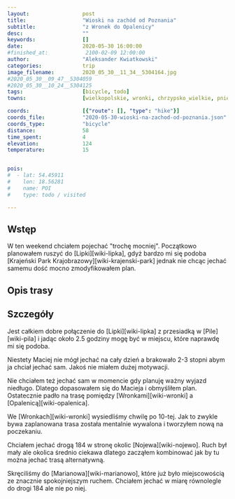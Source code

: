 ```yaml
---
layout:                 post
title:                  "Wioski na zachód od Poznania"
subtitle:               "z Wronek do Opalenicy"
desc:                   ""
keywords:               []
date:                   2020-05-30 16:00:00
#finished_at:            2100-02-09 12:00:00
author:                 "Aleksander Kwiatkowski"
categories:             trip
image_filename:         2020_05_30__11_34__5304164.jpg
#2020_05_30__09_47__5304059
#2020_05_30__10_24__5304125
tags:                   [bicycle, todo]
towns:                  [wielkopolskie, wronki, chrzypsko_wielkie, pniewy, duszniki, kuslin, opalenica]

coords:                 [{"route": [], "type": "hike"}]
coords_file:            "2020-05-30-wioski-na-zachod-od-poznania.json"
coords_type:            "bicycle"
distance:               58
time_spent:             4
elevation:              124
temperature:            15


pois:
#  - lat: 54.45911
#    lon: 18.56281
#    name: POI
#    type: todo / visited

---
```



## Wstęp

W ten weekend chciałem pojechać "trochę mocniej". Początkowo planowałem
ruszyć do [Lipki][wiki-lipka], gdyż bardzo mi się podoba
[Krajeński Park Krajobrazowy][wiki-krajenski-park] jednak nie chcąc
jechać samemu dość mocno zmodyfikowałem plan.

## Opis trasy

## Szczegóły

Jest całkiem dobre połączenie do [Lipki][wiki-lipka] z przesiadką
w [Pile][wiki-pila] i jadąc około 2.5 godziny mogę być w miejscu, które
naprawdę mi się podoba.

Niestety Maciej nie mógł jechać na cały dzień a brakowało 2-3 stopni abym ja
chciał jechać sam. Jakoś nie miałem dużej motywacji.

Nie chciałem też jechać sam w momencie gdy planuję ważny wyjazd niedługo. Dlatego
dopasowałem się do Macieja i obmyśliłem plan. Ostatecznie padło na trasę
pomiędzy [Wronkami][wiki-wronki] a [Opalenicą][wiki-opalenica].

We [Wronkach][wiki-wronki] wysiedliśmy chwilę po 10-tej. Jak to zwykle bywa zaplanowana
trasa została mentalnie wywalona i tworzyłem nową na poczekaniu.

Chciałem jechać drogą 184 w stronę okolic [Nojewa][wiki-nojewo]. Ruch był mały
ale okolica średnio ciekawa dlatego zacząłem kombinować jak by tu można
jechać trasą alternatywną.

Skręciliśmy do [Marianowa][wiki-marianowo], które już było miejscowością
ze znacznie spokojniejszym ruchem. Chciałem jechać w miarę równolegle do drogi
184 ale nie po niej.

